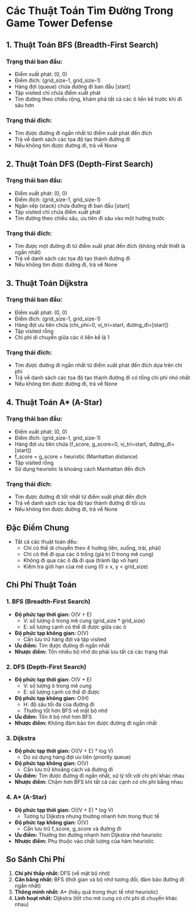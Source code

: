 # Các Thuật Toán Tìm Đường Trong Game Tower Defense

## 1. Thuật Toán BFS (Breadth-First Search)
### Trạng thái ban đầu:
- Điểm xuất phát: (0, 0)
- Điểm đích: (grid_size-1, grid_size-1)
- Hàng đợi (queue) chứa đường đi ban đầu [start]
- Tập visited chỉ chứa điểm xuất phát
- Tìm đường theo chiều rộng, khám phá tất cả các ô liền kề trước khi đi sâu hơn

### Trạng thái đích:
- Tìm được đường đi ngắn nhất từ điểm xuất phát đến đích
- Trả về danh sách các tọa độ tạo thành đường đi
- Nếu không tìm được đường đi, trả về None

## 2. Thuật Toán DFS (Depth-First Search)
### Trạng thái ban đầu:
- Điểm xuất phát: (0, 0)
- Điểm đích: (grid_size-1, grid_size-1)
- Ngăn xếp (stack) chứa đường đi ban đầu [start]
- Tập visited chỉ chứa điểm xuất phát
- Tìm đường theo chiều sâu, ưu tiên đi sâu vào một hướng trước

### Trạng thái đích:
- Tìm được một đường đi từ điểm xuất phát đến đích (không nhất thiết là ngắn nhất)
- Trả về danh sách các tọa độ tạo thành đường đi
- Nếu không tìm được đường đi, trả về None

## 3. Thuật Toán Dijkstra
### Trạng thái ban đầu:
- Điểm xuất phát: (0, 0)
- Điểm đích: (grid_size-1, grid_size-1)
- Hàng đợi ưu tiên chứa (chi_phí=0, vị_trí=start, đường_đi=[start])
- Tập visited rỗng
- Chi phí di chuyển giữa các ô liền kề là 1

### Trạng thái đích:
- Tìm được đường đi ngắn nhất từ điểm xuất phát đến đích dựa trên chi phí
- Trả về danh sách các tọa độ tạo thành đường đi có tổng chi phí nhỏ nhất
- Nếu không tìm được đường đi, trả về None

## 4. Thuật Toán A* (A-Star)
### Trạng thái ban đầu:
- Điểm xuất phát: (0, 0)
- Điểm đích: (grid_size-1, grid_size-1)
- Hàng đợi ưu tiên chứa (f_score, g_score=0, vị_trí=start, đường_đi=[start])
- f_score = g_score + heuristic (Manhattan distance)
- Tập visited rỗng
- Sử dụng heuristic là khoảng cách Manhattan đến đích

### Trạng thái đích:
- Tìm được đường đi tốt nhất từ điểm xuất phát đến đích
- Trả về danh sách các tọa độ tạo thành đường đi tối ưu
- Nếu không tìm được đường đi, trả về None

## Đặc Điểm Chung
- Tất cả các thuật toán đều:
  * Chỉ có thể di chuyển theo 4 hướng (lên, xuống, trái, phải)
  * Chỉ có thể đi qua các ô trống (giá trị 0 trong mê cung)
  * Không đi qua các ô đã đi qua (tránh lặp vô hạn)
  * Kiểm tra giới hạn của mê cung (0 ≤ x, y < grid_size)

## Chi Phí Thuật Toán

### 1. BFS (Breadth-First Search)
- **Độ phức tạp thời gian:** O(V + E)
  * V: số lượng ô trong mê cung (grid_size * grid_size)
  * E: số lượng cạnh có thể đi được giữa các ô
- **Độ phức tạp không gian:** O(V)
  * Cần lưu trữ hàng đợi và tập visited
- **Ưu điểm:** Tìm được đường đi ngắn nhất
- **Nhược điểm:** Tốn nhiều bộ nhớ do phải lưu tất cả các trạng thái

### 2. DFS (Depth-First Search)
- **Độ phức tạp thời gian:** O(V + E)
  * V: số lượng ô trong mê cung
  * E: số lượng cạnh có thể đi được
- **Độ phức tạp không gian:** O(H)
  * H: độ sâu tối đa của đường đi
  * Thường tốt hơn BFS về mặt bộ nhớ
- **Ưu điểm:** Tốn ít bộ nhớ hơn BFS
- **Nhược điểm:** Không đảm bảo tìm được đường đi ngắn nhất

### 3. Dijkstra
- **Độ phức tạp thời gian:** O((V + E) * log V)
  * Do sử dụng hàng đợi ưu tiên (priority queue)
- **Độ phức tạp không gian:** O(V)
  * Cần lưu trữ khoảng cách và đường đi
- **Ưu điểm:** Tìm được đường đi ngắn nhất, xử lý tốt với chi phí khác nhau
- **Nhược điểm:** Chậm hơn BFS khi tất cả các cạnh có chi phí bằng nhau

### 4. A* (A-Star)
- **Độ phức tạp thời gian:** O((V + E) * log V)
  * Tương tự Dijkstra nhưng thường nhanh hơn trong thực tế
- **Độ phức tạp không gian:** O(V)
  * Cần lưu trữ f_score, g_score và đường đi
- **Ưu điểm:** Thường tìm đường nhanh hơn Dijkstra nhờ heuristic
- **Nhược điểm:** Phụ thuộc vào chất lượng của hàm heuristic

## So Sánh Chi Phí
1. **Chi phí thấp nhất:** DFS (về mặt bộ nhớ)
2. **Cân bằng nhất:** BFS (thời gian và bộ nhớ tương đối, đảm bảo đường đi ngắn nhất)
3. **Thông minh nhất:** A* (hiệu quả trong thực tế nhờ heuristic)
4. **Linh hoạt nhất:** Dijkstra (tốt cho mê cung có chi phí di chuyển khác nhau)
